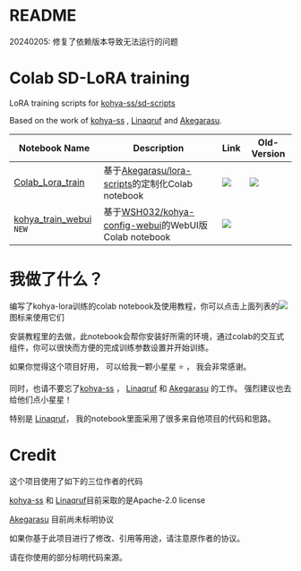 # README

20240205: 修复了依赖版本导致无法运行的问题


# Colab SD-LoRA training


LoRA training scripts for [kohya-ss/sd-scripts](https://github.com/kohya-ss/sd-scripts.git)

Based on the work of [kohya-ss](https://github.com/kohya-ss/sd-scripts) , [Linaqruf](https://github.com/Linaqruf/kohya-trainer) and [Akegarasu](https://github.com/Akegarasu/lora-scripts).


| Notebook Name | Description | Link | Old-Version |
| --- | --- | --- | --- |
| [Colab_Lora_train](https://github.com/WSH032/lora-scripts/) | 基于[Akegarasu/lora-scripts](https://github.com/Akegarasu/lora-scripts)的定制化Colab notebook | [![](https://img.shields.io/static/v1?message=Open%20in%20Colab&logo=googlecolab&labelColor=5c5c5c&color=0f80c1&label=%20&style=flat)](https://colab.research.google.com/github/pmczx/lora-scripts/blob/main/Colab_Lora_train.ipynb) | [![](https://img.shields.io/static/v1?message=Older%20Version&logo=googlecolab&labelColor=5c5c5c&color=e74c3c&label=%20&style=flat)](https://colab.research.google.com/drive/1_f0qJdM43BSssNJWtgjIlk9DkIzLPadx) |
| [kohya_train_webui](https://github.com/WSH032/kohya-config-webui) `NEW` | 基于[WSH032/kohya-config-webui](https://github.com/WSH032/kohya-config-webui)的WebUI版Colab notebook | [![](https://img.shields.io/static/v1?message=Open%20in%20Colab&logo=googlecolab&labelColor=5c5c5c&color=0f80c1&label=%20&style=flat)](https://colab.research.google.com/github/WSH032/kohya-config-webui/blob/main/kohya_train_webui.ipynb) |

# 我做了什么？

编写了kohya-lora训练的colab notebook及使用教程，你可以点击上面列表的![](https://img.shields.io/static/v1?message=Open%20in%20Colab&logo=googlecolab&labelColor=5c5c5c&color=0f80c1&label=%20&style=flat)图标来使用它们

安装教程里的去做，此notebook会帮你安装好所需的环境，通过colab的交互式组件，你可以很快而方便的完成训练参数设置并开始训练。

如果你觉得这个项目好用， 可以给我一颗小星星 ⭐ ， 我会非常感谢。

同时，也请不要忘了[kohya-ss](https://github.com/kohya-ss/sd-scripts) ， [Linaqruf](https://github.com/Linaqruf/kohya-trainer) 和 [Akegarasu](https://github.com/Akegarasu/lora-scripts) 的工作。 强烈建议也去给他们点小星星！

特别是 [Linaqruf](https://github.com/Linaqruf/kohya-trainer)， 我的notebook里面采用了很多来自他项目的代码和思路。

# Credit

这个项目使用了如下的三位作者的代码

[kohya-ss](https://github.com/kohya-ss/sd-scripts) 和 [Linaqruf](https://github.com/Linaqruf/kohya-trainer)目前采取的是Apache-2.0 license

[Akegarasu](https://github.com/Akegarasu/lora-scripts) 目前尚未标明协议

如果你基于此项目进行了修改、引用等用途，请注意原作者的协议。

请在你使用的部分标明代码来源。

